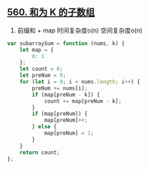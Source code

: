 ## [560. 和为 K 的子数组](https://leetcode.cn/problems/subarray-sum-equals-k/)

1. 前缀和 + map 时间复杂度o(n) 空间复杂度o(n)
```ts
var subarraySum = function (nums, k) {
    let map = {
        0: 1
    };
    let count = 0;
    let preNum = 0;
    for (let i = 0; i < nums.length; i++) {
        preNum += nums[i];
        if (map[preNum - k]) {
            count += map[preNum - k];
        }
        if (map[preNum]) {
            map[preNum]++;
        } else {
            map[preNum] = 1;
        }
    }
    return count;
};
```